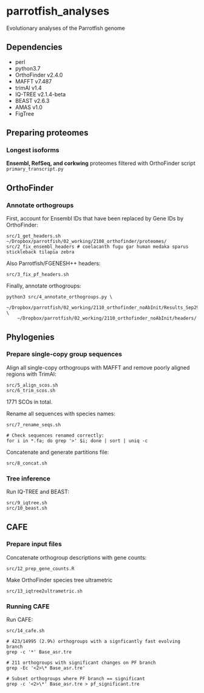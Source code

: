 # parrotfish_analyses
Evolutionary analyses of the Parrotfish genome

## Dependencies
- perl
- python3.7
- OrthoFinder v2.4.0
- MAFFT v7.487
- trimAl v1.4
- IQ-TREE v2.1.4-beta
- BEAST v2.6.3
- AMAS v1.0
- FigTree

## Preparing proteomes

### Longest isoforms

**Ensembl, RefSeq, and corkwing** proteomes filtered with OrthoFinder script `primary_transcript.py`

## OrthoFinder

### Annotate orthogroups

First, account for Ensembl IDs that have been replaced by Gene IDs by OrthoFinder:
```
src/1_get_headers.sh ~/Dropbox/parrotfish/02_working/2108_orthofinder/proteomes/
src/2_fix_ensembl_headers # coelacanth fugu gar human medaka sparus stickleback tilapia zebra
```

Also Parrotfish/FGENESH++ headers:
```
src/3_fix_pf_headers.sh
```

Finally, annotate orthogroups:
```
python3 src/4_annotate_orthogroups.py \
	~/Dropbox/parrotfish/02_working/2110_orthofinder_noAbInit/Results_Sep29/Orthogroups/Orthogroups.tsv \
	~/Dropbox/parrotfish/02_working/2110_orthofinder_noAbInit/headers/
```

## Phylogenies

### Prepare single-copy group sequences

Align all single-copy orthogroups with MAFFT and remove poorly aligned regions with TrimAl:
```
src/5_align_scos.sh
src/6_trim_scos.sh
```
1771 SCOs in total.

Rename all sequences with species names:
```
src/7_rename_seqs.sh

# Check sequences renamed correctly:
for i in *.fa; do grep '>' $i; done | sort | uniq -c
```

Concatenate and generate partitions file:
```
src/8_concat.sh
```

### Tree inference

Run IQ-TREE and BEAST:
```
src/9_iqtree.sh
src/10_beast.sh
```

## CAFE

### Prepare input files

Concatenate orthogroup descriptions with gene counts:
```
src/12_prep_gene_counts.R
```

Make OrthoFinder species tree ultrametric
```
src/13_iqtree2ultrametric.sh
```

### Running CAFE

Run CAFE:
```
src/14_cafe.sh
```

```
# 423/14995 (2.9%) orthogroups with a signficantly fast evolving branch
grep -c '*' Base_asr.tre

# 211 orthogroups with significant changes on PF branch
grep -Ec '<2>\* Base_asr.tre'

# Subset orthogroups where PF branch == significant
grep -c '<2>\*' Base_asr.tre > pf_significant.tre
```


